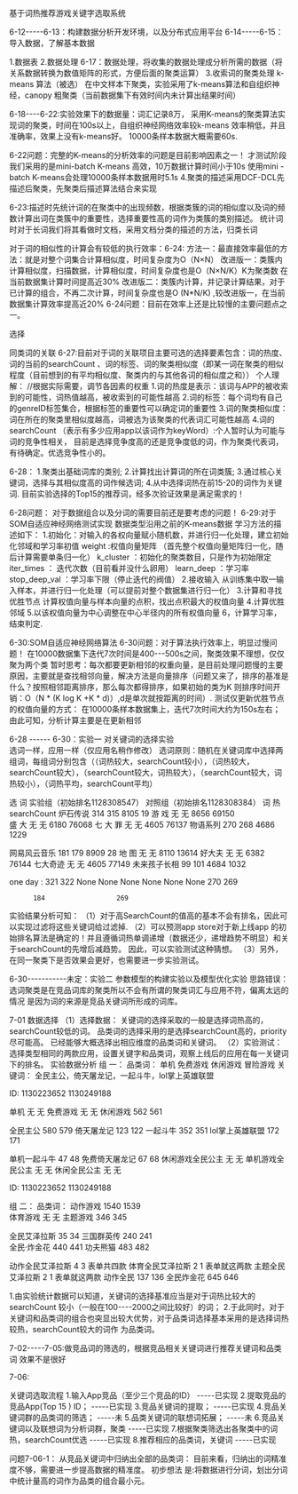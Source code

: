 基于词热推荐游戏关键字选取系统

6-12-----6-13：构建数据分析开发环境，以及分布式应用平台
6-14-----6-15：导入数据，了解基本数据

1.数据表
2.数据处理
6-17：数据处理，将收集的数据处理成分析所需的数据（将关系数据转换为数值矩阵的形式，方便后面的聚类运算）
3.收索词的聚类处理   k-means 算法（被选）
在中文样本下聚类，实验采用了k-means算法和自组织神经，canopy 粗聚类（当前数据集下有效时间内未计算出结果时间）

6-18----6-22:实验效果下的数据量：词汇记录8万，
采用K-means的聚类算法实现词的聚类，时间在100s以上，自组织神经网络效率较k-means 效率稍低，并且准确率，效果上没有k-means好。
10000条样本数据大概需要60s.

6-22问题：完整的K-means的分析效率的问题是目前影响因素之一！
才测试阶段我们采用的是mini-batch K-means 高效，10万数据计算时间小于10s
使用mini -batch K-means会处理10000条样本数据用时5.1s
4.聚类的描述采用DCF-DCL先描述后聚类，先聚类后描述算法结合来实现

6-23:描述时先统计词的在聚类中的出现频数，根据类簇的词的相似度以及词的频数计算出词在类簇中的重要性，选择重要性高的词作为类簇的类别描述。
统计词时对于长词我们将其看做时文档，采用文档分类的描述的方法，归类长词

对于词的相似性的计算会有较低的执行效率：6-24:
方法一：最直接效率最低的方法：就是对整个词集合计算相似度，时间复杂度为O（N×N）
改进版一：类簇内计算相似度，扫描数据，计算相似度，时间复杂度也是O（N×N/K）K为聚类数 在当前数据集计算时间提高近30%
改进版二：类簇内计算，并记录计算结果，对于已计算的组合，不再二次计算，时间复杂度也是O (N*N/K) ,较改进版一，在当前数据集计算效率提高近20%
6-24问题：目前在效率上还是比较慢的主要问题点之一。

选择

同类词的关联
6-27:目前对于词的关联项目主要可选的选择要素包含：词的热度、词的当前的searchCount 、词的标签、词的聚类相似度（即某一词在聚类的相似程度（目前想到的有平均相似度、聚类内的与其他各词的相似度之和））
个人理解：
//根据实际需要，调节各因素的权重
1.词的热度是表示：该词与APP的被收索到的可能性，词热值越高，被收索到的可能性越高
2.词的标签：每个词均有自己的genreID标签集合，根据标签的重要性可以确定词的重要性
3.词的聚类相似度：词在所在的聚类里相似度越高，词被选为该聚类的代表词汇可能性越高
4.词的searchCount （表示有多少应用app以该词作为keyWord）:个人暂时认为可能与词的竞争性相关，
   目前是选择竞争度高的还是竞争度低的词，作为聚类代表词，有待确定。优选竞争性小的。

6-28：
1.聚类出基础词库的类别;
2.计算找出计算词的所在词类簇;
3.通过核心关键词，选择与其相似度高的词作候选词;
4.从中选择词热在前15-20的词作为关键词.
目前实验选择的Top15的推荐词，经多次验证效果是满足需求的！

 6-28问题：
 对于数据组合以及分词的需要目前还是要考虑的问题！
 6-29:对于SOM自适应神经网络测试实现
 数据类型沿用之前的K-means数据
 学习方法的描述如下：
 1.初始化：对输入的各权向量赋小随机数，并进行归一化处理，建立初始化邻域和学习率初值
weight  :权值向量矩阵 （首先整个权值向量矩阵归一化，随后计算需要单条归一化）
k_cluster ：初始化的聚类数目，只是作为初始限定
iter_times ： 迭代次数（目前看并没什么卵用）
learn_deep ：学习率
stop_deep_val ：学习率下限（停止迭代的阀值）
2.接收输入
从训练集中取一输入样本，并进行归一化处理（可以提前对整个数据集进行归一化）
3.计算和寻找优胜节点
计算权值向量与样本向量的点积，找出点积最大的权值向量
4.计算优胜邻域
5.以该权值向量为中心调整在中心半径内的所有权值向量
6，计算学习率，结束判定.

6-30:SOM自适应神经网络算法
6-30问题：对于算法执行效率上，明显过慢问题！
在10000数据集下迭代7次时间是400---500s之间，聚类效果不理想，仅仅聚为两个类
暂时思考：每次都要更新相邻的权重向量，是目前处理问题慢的主要原因，主要就是查找相邻向量，解决方法是向量排序（问题又来了，排序的基准是什么？按照相邻距离排序，那么每次都得排序，如果初始的类为K 则排序时间开销：O（N * (K log K +K * d)）,d是单次就按距离的时间）.
测试仅更新优胜节点的权值向量的方式：
在10000条样本数据集上，迭代7次时间大约为150s左右；
由此可知，分析计算主要是在更新相邻

6-28 ------ 6-30：实验一     对关键词的选择实验    
选词一样，应用一样（仅应用名稍作修改）
选词原则：随机在关键词库中选择两组词，每组词分别包含（（词热较大，searchCount较小），（词热较大，searchCount较大），（searchCount较大，词热较大），（searchCount较大，词热较小），（词热平均，searchCount平均）

   选 词            实验组（初始排名1128308547）          对照组（初始排名1128308384）    词 热 	searchCount
炉石传说	  314			      315		        8105	   19
  游  戏 		  无			       无		        8656	   69150	
  盛  大		  无			       无		        6180	   76068
七 大 罪		  无			       无		        4605	   76137
物语系列	  270			       268	        4686	   1229

网易风云音乐       181			       179	        8909	   28
  地  图		  无			       无		        8110	   13614
  好大夫		  无			       无		        6382	   76144
七大奇迹	  无			       无		        4605	   77149
未来孩子长相       99			       101	        4684	   1032

 one day :
 		  321			      322
 		  None			      None
 		  None			      None
 		  None			      None
 		  270			      269

 		  184			       269
 		  



实验结果分析可知：
（1）对于高SearchCount的值高的基本不会有排名，因此可以实现过滤将这些关键词给过滤掉.
（2）可以预测app store对于新上线app 的初始排名算法是确定的！并且遵循词热单调递增（数据还少，递增趋势不明显）和关于searchCount的先增后减趋势。
	因此，可以实验测试这种猜想。
（3）另外，在同一聚类下是否效果会更好，也需要进一步实验测试。

6-30-----------未定：实验二     参数模型的构建实验以及模型优化实验
思路错误：
选词聚类是在竞品词库的聚类所以不会有所谓的聚类词汇与应用不符，偏离太远的情况
是因为词的来源是竞品关键词所形成的词库。

7-01 数据选择
（1）选择数据：
	关键词的选择采取的一般是选择词热高的，searchCount较低的词。
	品类词的选择采用的是选择searchCount高的，priority 尽可能高。 已经能够大概选择出相应维度的品类词和关键词。
（2）实验测试：选择类型相同的两款应用，设置关键字和品类词，观察上线后的应用在每一关键词下的排名。
实验数据分析
组 一：
品类词：
单机 免费游戏 休闲游戏 冒险游戏
关键词：
全民主公，倚天屠龙记，一起斗牛，lol掌上英雄联盟

ID:   			1130223652          1130249188

单机			无			无
免费游戏     		无			无
休闲游戏		562			561

全民主公		580			579
倚天屠龙记		123			122
一起斗牛		352			351
lol掌上英雄联盟		172			171

单机一起斗牛		47			48
免费倚天屠龙记		67			68
休闲游戏全民公主	无			无
单机游戏全民公主	无			无
休闲全民公主		无			无		

ID:   			1130223652          1130249188


组 二：
品类词：
动作游戏		1540			1539	
体育游戏		无			无
主题游戏 		346			345

全民艾泽拉斯		35			34
三国群英传		240 			241			
全民·炸金花		440			441
功夫熊猫		483			482

动作全民艾泽拉斯	4			3     表单共四款
体育全民艾泽拉斯	2			1     表单就这两款
主题全民艾泽拉斯	2			1     表单就这两款
动作全民		137			136
全民炸金花		645			646


1.由实验统计数据可以知道，关键词的选择基准应当是对于词热比较大的searchCount 较小（一般在100----2000之间比较好）的词；
2.于此同时，对于关键词和品类词的组合也突显出较大优势，对于品类词选择基本采用的是选择词热较热，searchCount较大的词作
   为品类词。

7-02-----7-05:做竞品词的筛选的，根据竞品相关关键词进行推荐关键词和品类词
效果不是很好

7-06:

   关键词选取流程
1.输入App竞品（至少三个竞品的ID）                       -----已实现
2.提取竞品的竞品App(Top 15 ) ID；                          -----已实现
3.竞品关键词的提取；                                                -----已实现
4.竞品关键词群的品类词的筛选；                             -----未
5.品类关键词的联想词拓展；                                     -----未 
6.竞品关键词以及联想词为分析词群，聚类              -----已实现
7.根据聚类筛选出各聚类中的词热，searchCount优选    -----已实现
8.推荐相应的品类词，关键词            -----已实现

问题7-06-1：
从竞品关键词中归纳出全部的品类词：
目前来看，归纳出的词精准度不够，需要进一步提高数据的精准度。
初步想法 是:将数据进行分词，划出分词中统计量高的词作为品类的组合最小元。

